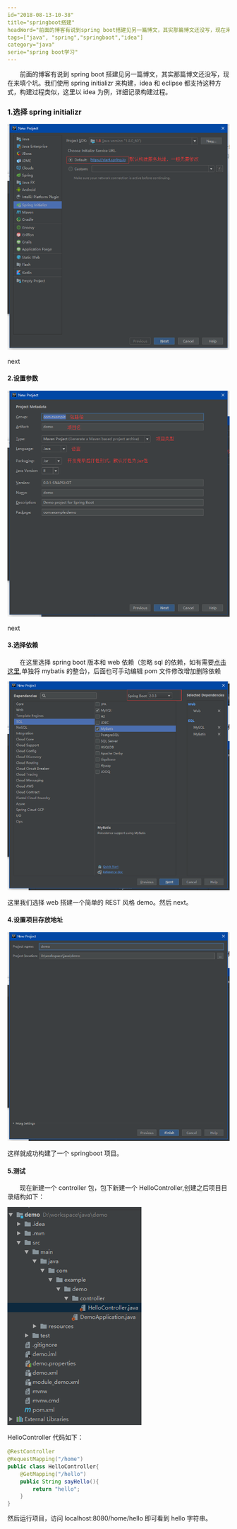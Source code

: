 ```yaml
---
id="2018-08-13-10-38"
title="springboot搭建"
headWord="前面的博客有说到spring boot搭建见另一篇博文，其实那篇博文还没写，现在来填个坑。我们使用spring initializr来构建，idea和eclipse都支持这种方式，构建过程类似，这里以idea为例，详细记录构建过程。"
tags=["java", "spring","springboot","idea"]
category="java"
serie="spring boot学习"
---
```


&emsp;&emsp;前面的博客有说到 spring boot 搭建见另一篇博文，其实那篇博文还没写，现在来填个坑。我们使用 spring initializr 来构建，idea 和 eclipse 都支持这种方式，构建过程类似，这里以 idea 为例，详细记录构建过程。

### 1.选择 spring initializr

![1532967570728](./picFolder/1532967570728.png)

next

#### 2.设置参数

![1532967772110](./picFolder/1532967772110.png)

next

#### 3.选择依赖

&emsp;&emsp;在这里选择 spring boot 版本和 web 依赖（忽略 sql 的依赖，如有需要[点击这里](f),单独将 mybatis 的整合)，后面也可手动编辑 pom 文件修改增加删除依赖

![1532967938985](./picFolder/1532967938985.png)

这里我们选择 web 搭建一个简单的 REST 风格 demo。然后 next。

#### 4.设置项目存放地址

![1532968024509](./picFolder/1532968024509.png)

这样就成功构建了一个 springboot 项目。

#### 5.测试

&emsp;&emsp;现在新建一个 controller 包，包下新建一个 HelloController,创建之后项目目录结构如下：

![1532969025023](./picFolder/1532969025023.png)

HelloController 代码如下：

```java
@RestController
@RequestMapping("/home")
public class HelloController{
    @GetMapping("/hello")
    public String sayHello(){
        return "hello";
    }
}
```

然后运行项目，访问 localhost:8080/home/hello 即可看到 hello 字符串。
